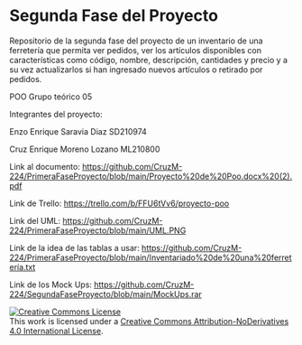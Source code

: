 # Segunda Fase del Proyecto
Repositorio de la segunda fase del proyecto de un inventario de una ferretería que permita ver pedidos, ver los artículos disponibles con características como código, nombre, descripción, cantidades y precio y a su vez actualizarlos si han ingresado nuevos artículos o retirado por pedidos.

POO Grupo teórico 05

Integrantes del proyecto:

Enzo Enrique Saravia Diaz SD210974

Cruz Enrique Moreno Lozano ML210800

Link al documento: https://github.com/CruzM-224/PrimeraFaseProyecto/blob/main/Proyecto%20de%20Poo.docx%20(2).pdf

Link de Trello: https://trello.com/b/FFU6tVv6/proyecto-poo

Link del UML: https://github.com/CruzM-224/PrimeraFaseProyecto/blob/main/UML.PNG

Link de la idea de las tablas a usar: https://github.com/CruzM-224/PrimeraFaseProyecto/blob/main/Inventariado%20de%20una%20ferretería.txt

Link de los Mock Ups: https://github.com/CruzM-224/SegundaFaseProyecto/blob/main/MockUps.rar

<a rel="license" href="http://creativecommons.org/licenses/by-nd/4.0/"><img alt="Creative Commons License" style="border-width:0" src="https://i.creativecommons.org/l/by-nd/4.0/88x31.png" /></a><br />This work is licensed under a <a rel="license" href="http://creativecommons.org/licenses/by-nd/4.0/">Creative Commons Attribution-NoDerivatives 4.0 International License</a>.
